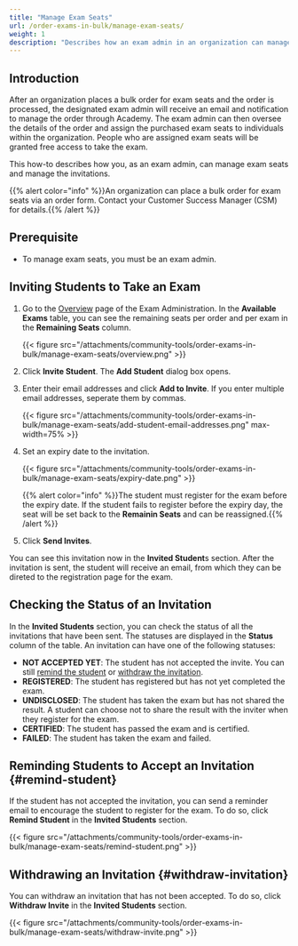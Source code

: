 ```yaml
---
title: "Manage Exam Seats"
url: /order-exams-in-bulk/manage-exam-seats/
weight: 1
description: "Describes how an exam admin in an organization can manage exam seats."
---
```


## Introduction

After an organization places a bulk order for exam seats and the order is processed, the designated exam admin will receive an email and notification to manage the order through Academy. The exam admin can then oversee the details of the order and assign the purchased exam seats to individuals within the organization. People who are assigned exam seats will be granted free access to take the exam.

This how-to describes how you, as an exam admin, can manage exam seats and manage the invitations.

{{% alert color="info" %}}An organization can place a bulk order for exam seats via an order form. Contact your Customer Success Manager (CSM) for details.{{% /alert %}}

## Prerequisite

* To manage exam seats, you must be an exam admin.

## Inviting Students to Take an Exam

1. Go to the [Overview](https://academy.mendix.com/link/examadmin) page of the Exam Administration. In the **Available Exams** table, you can see the remaining seats per order and per exam in the **Remaining Seats** column.

    {{< figure src="/attachments/community-tools/order-exams-in-bulk/manage-exam-seats/overview.png" >}}

2. Click **Invite Student**. The **Add Student** dialog box opens.
3. Enter their email addresses and click **Add to Invite**. If you enter multiple email addresses, seperate them by commas.

    {{< figure src="/attachments/community-tools/order-exams-in-bulk/manage-exam-seats/add-student-email-addresses.png" max-width=75% >}}

4. Set an expiry date to the invitation. 

   {{< figure src="/attachments/community-tools/order-exams-in-bulk/manage-exam-seats/expiry-date.png" >}}

   {{% alert color="info" %}}The student must register for the exam before the expiry date. If the student fails to register before the expiry day, the seat will be set back to the **Remainin Seats** and can be reassigned.{{% /alert %}}
   
5. Click **Send Invites**.

You can see this invitation now in the **Invited Student**s section. After the invitation is sent, the student will receive an email, from which they can be direted to the registration page for the exam. 

## Checking the Status of an Invitation

In the **Invited Students** section, you can check the status of all the invitations that have been sent. The statuses are displayed in the **Status** column of the table. An invitation can have one of the following statuses:

- **NOT ACCEPTED YET**: The student has not accepted the invite. You can still [remind the student](#remind-student) or [withdraw the invitation](#withdraw-invitation).
- **REGISTERED**: The student has registered but has not yet completed the exam. 
- **UNDISCLOSED**: The student has taken the exam but has not shared the result. A student can choose not to share the result with the inviter when they register for the exam.
- **CERTIFIED**: The student has passed the exam and is certified. 
- **FAILED**: The student has taken the exam and failed. 

## Reminding Students to Accept an Invitation {#remind-student}

If the student has not accepted the invitation, you can send a reminder email to encourage the student to register for the exam. To do so, click **Remind Student** in the **Invited Students** section.

 {{< figure src="/attachments/community-tools/order-exams-in-bulk/manage-exam-seats/remind-student.png" >}}

## Withdrawing an Invitation {#withdraw-invitation}

You can withdraw an invitation that has not been accepted. To do so, click **Withdraw Invite** in the **Invited Students** section.

 {{< figure src="/attachments/community-tools/order-exams-in-bulk/manage-exam-seats/withdraw-invite.png" >}}
